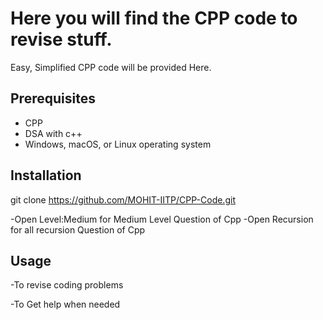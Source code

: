 # Here you will find the CPP code to revise stuff.
<p> Easy, Simplified CPP code will be provided Here.</p>

## Prerequisites
- CPP  
- DSA with c++ 
- Windows, macOS, or Linux operating system


## Installation 

git clone https://github.com/MOHIT-IITP/CPP-Code.git

-Open Level:Medium for Medium Level Question of Cpp
-Open Recursion for all recursion Question of Cpp


## Usage

-To revise coding problems 


-To Get help when needed